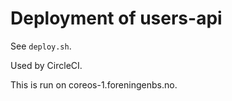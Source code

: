 # Deployment of users-api

See `deploy.sh`.

Used by CircleCI.

This is run on coreos-1.foreningenbs.no.
